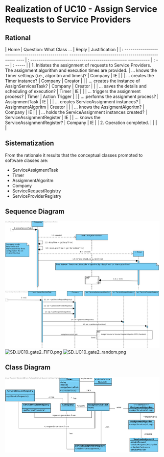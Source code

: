 # Realization of UC10 - Assign Service Requests to Service Providers

## Rational

| Home                                                                                                                     | Question: What Class ...                                        | Reply                      | Justification  |
| : ------------------------------------------------- -------------------------------------------------- ----              | : ------------------------------------------------- ----------- | : ---     | : -----        |
| 1. Initiates the assignment of requests to Service Providers. The assignment algorithm and execution times are provided. | ... knows the Timer settings (i.e., algoritm and times)?        | Company                         | IE             |
|                                                                                                                          | ... creates the Timer instance?                                 | Company                           | Creator        |
|                                                                                                                          | ... creates the instance of AssignServicesTask?                 | Company                     | Creator        |
|                                                                                                                          | ... saves the details and scheduling of execution?              | Timer                             | IE             |
|                                                                                                                          | ... triggers the assignment process?                            | Timer                        | Action Trigger |
|                                                                                                                          | ... performs the assignment process?                            | AssignmentTask               | IE             |
|                                                                                                                          | ... creates ServiceAssignment instances?                        | AssignmentAlgoritm      | Creator        |
|                                                                                                                          | ... knows the AssigmentAlgoritm?                                | Company                   | IE             |
|                                                                                                                          | ... holds the ServiceAssignment instances created?              | ServiceAssignmentRegister | IE
|                                                                                                                          | ... knows the ServiceAssignmentRegister?                        | Company                   | IE             |
| 2. Operation completed.                                                                                                  |                                                                 |           |                |

## Sistematization ##

From the rationale it results that the conceptual classes promoted to software classes are:

* ServiceAssigmentTask 
* Timer
* AssigmnentAlgoritm
* Company
* ServiceRequestRegistry
* ServiceProviderRegistry


##	Sequence Diagram

![SD_UC10.png](SD_UC10.png)
![SD_UC10_gate.png](SD_UC10_gate.png)
![SD_UC10_gate2_FIFO.png](SD_UC10_gate2_FIFO.png)
![SD_UC10_gate2_random.png](SD_UC10_gate2_random.png)

##	Class Diagram

![CD_UC10.png](CD_UC10.png)

